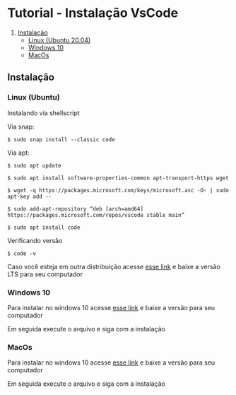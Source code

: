 # Tutorial - Instalação VsCode

1. [Instalação](#instalação)
   - [Linux (Ubuntu 20.04)](#linux)
   - [Windows 10](#windows-10)
   - [MacOs](#macos)

## Instalação

### Linux (Ubuntu)

Instalando via shellscript

Via snap:

```shellscript
$ sudo snap install --classic code
```

Via apt:

```shellscript
$ sudo apt update

$ sudo apt install software-properties-common apt-transport-https wget

$ wget -q https://packages.microsoft.com/keys/microsoft.asc -O- | sudo apt-key add --

$ sudo add-apt-repository “deb [arch=amd64] https://packages.microsoft.com/repos/vscode stable main”

$ sudo apt install code
```

Verificando versão

```shellscript
$ code -v
```

Caso você esteja em outra distribuição acesse [esse link](https://code.visualstudio.com/download) e baixe a versão LTS para seu computador

### Windows 10

Para instalar no windows 10 acesse [esse link](https://code.visualstudio.com/download) e baixe a versão para seu computador

Em seguida execute o arquivo e siga com a instalação

### MacOs

Para instalar no windows 10 acesse [esse link](https://code.visualstudio.com/download) e baixe a versão para seu computador

Em seguida execute o arquivo e siga com a instalação
